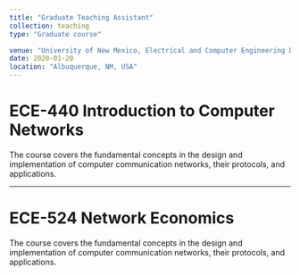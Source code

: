```yaml
---
title: "Graduate Teaching Assistant"
collection: teaching
type: "Graduate course"

venue: "University of New Mexico, Electrical and Computer Engineering Department"
date: 2020-01-20
location: "Albuquerque, NM, USA"
---
```


ECE-440 Introduction to Computer Networks
======
The course covers the fundamental concepts in the design and implementation of computer communication networks, their protocols, and applications.

---

ECE-524 Network Economics
======
The course covers the fundamental concepts in the design and implementation of computer communication networks, their protocols, and applications.
